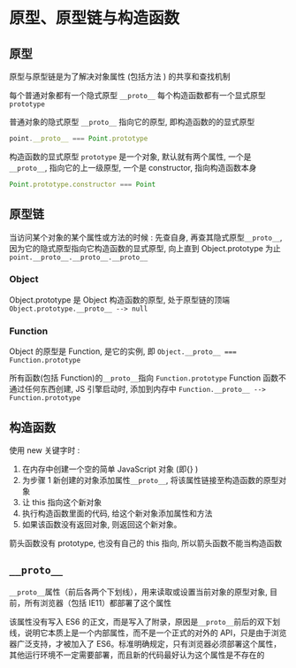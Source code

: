 # 原型、原型链与构造函数

## 原型

原型与原型链是为了解决对象属性 (包括方法 ) 的共享和查找机制

每个普通对象都有一个隐式原型 `__proto__`
每个构造函数都有一个显式原型 `prototype`

普通对象的隐式原型 `__proto__` 指向它的原型, 即构造函数的的显式原型

```js
point.__proto__ === Point.prototype
```

构造函数的显式原型 `prototype` 是一个对象, 默认就有两个属性, 一个是`__proto__`, 指向它的上一级原型, 一个是 constructor, 指向构造函数本身

```js
Point.prototype.constructor === Point
```

## 原型链

当访问某个对象的某个属性或方法的时候 : 先查自身, 再查其隐式原型`__proto__`, 因为它的隐式原型指向它构造函数的显式原型, 向上直到 Object.prototype 为止
`point.__proto__.__proto__.__proto__`

### Object

Object.prototype 是 Object 构造函数的原型, 处于原型链的顶端 `Object.prototype.__proto__ --> null`

### Function

Object 的原型是 Function, 是它的实例, 即 `Object.__proto__ === Function.prototype`

所有函数(包括 Function)的`__proto__`指向 `Function.prototype`
Function 函数不通过任何东西创建, JS 引擎启动时, 添加到内存中
`Function.__proto__ --> Function.prototype`

## 构造函数

使用 new 关键字时 :

1. 在内存中创建一个空的简单 JavaScript 对象 (即{} )
2. 为步骤 1 新创建的对象添加属性`__proto__`, 将该属性链接至构造函数的原型对象
3. 让 this 指向这个新对象
4. 执行构造函数里面的代码, 给这个新对象添加属性和方法
5. 如果该函数没有返回对象, 则返回这个新对象。

箭头函数没有 prototype, 也没有自己的 this 指向, 所以箭头函数不能当构造函数

## `__proto__`

`__proto__`属性（前后各两个下划线），用来读取或设置当前对象的原型对象, 目前，所有浏览器（包括 IE11）都部署了这个属性

该属性没有写入 ES6 的正文，而是写入了附录，原因是`__proto__`前后的双下划线，说明它本质上是一个内部属性，而不是一个正式的对外的 API，只是由于浏览器广泛支持，才被加入了 ES6。标准明确规定，只有浏览器必须部署这个属性，其他运行环境不一定需要部署，而且新的代码最好认为这个属性是不存在的
